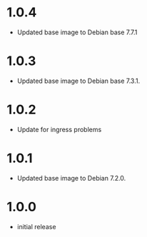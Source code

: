 # 1.0.4

- Updated base image to Debian base 7.7.1

# 1.0.3

- Updated base image to Debian base 7.3.1.

# 1.0.2

- Update for ingress problems

# 1.0.1

- Updated base image to Debian 7.2.0.

# 1.0.0

- initial release
